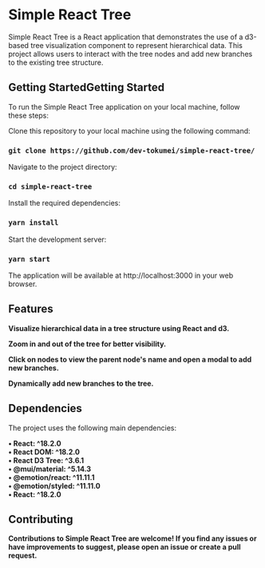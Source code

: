 # Simple React Tree

Simple React Tree is a React application that demonstrates the use of a d3-based tree visualization component to represent hierarchical data. This project allows users to interact with the tree nodes and add new branches to the existing tree structure.

## Getting StartedGetting Started

To run the Simple React Tree application on your local machine, follow these steps:

Clone this repository to your local machine using the following command:

### `git clone https://github.com/dev-tokumei/simple-react-tree/`

Navigate to the project directory:

### `cd simple-react-tree`

Install the required dependencies:

### `yarn install`

Start the development server:

### `yarn start`

The application will be available at http://localhost:3000 in your web browser.

## Features

**Visualize hierarchical data in a tree structure using React and d3.**

**Zoom in and out of the tree for better visibility.**

**Click on nodes to view the parent node's name and open a modal to add new branches.**

**Dynamically add new branches to the tree.**

## Dependencies

The project uses the following main dependencies:

<dl>
<dt><strong>&#8226; React: ^18.2.0</strong></dt>
  <dt><strong>&#8226; React DOM: ^18.2.0<strong></dt>
  <dt><strong>&#8226; React D3 Tree: ^3.6.1</strong></dt>
  <dt><strong>&#8226; @mui/material: ^5.14.3</strong></dt>
  <dt><strong>&#8226; @emotion/react: ^11.11.1</strong></dt>
  <dt><strong>&#8226; @emotion/styled: ^11.11.0</strong></dt>
  <dt><strong>&#8226; React: ^18.2.0</strong></dt>
</dl>


## Contributing

Contributions to Simple React Tree are welcome! If you find any issues or have improvements to suggest, please open an issue or create a pull request.

